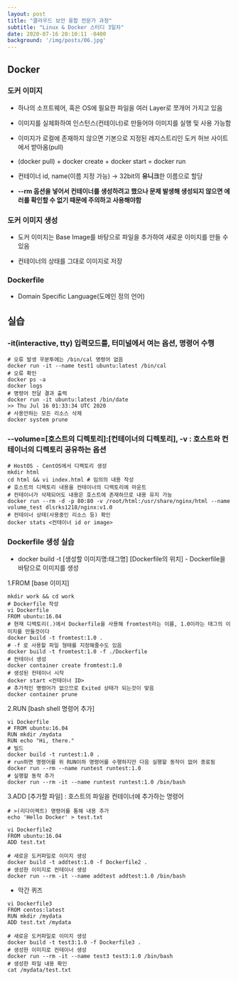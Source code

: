 ```yaml
---
layout: post
title: "클라우드 보안 융합 전문가 과정"
subtitle: "Linux & Docker 스터디 3일차"
date: 2020-07-16 20:10:11 -0400
background: '/img/posts/06.jpg'
---
```


## Docker  

### 도커 이미지  

* 하나의 소프트웨어, 혹은 OS에 필요한 파일을 여러 Layer로 쪼개어 가지고 있음  

* 이미지를 실체화하여 인스턴스(컨테이너)로 만들어야 이미지를 실행 및 사용 가능함  

* 이미지가 로컬에 존재하지 않으면 기본으로 지정된 레지스트리인 도커 허브 사이트에서 받아옴(pull)  

* (docker pull) + docker create + docker start = docker run  

* 컨테이너 id, name(이름 지정 가능) -> 32bit의 **유니크**한 이름으로 할당  

* **--rm 옵션을 넣어서 컨테이너를 생성하려고 했으나 문제 발생해 생성되지 않으면 에러를 확인할 수 없기 때문에 주의하고 사용해야함**

### 도커 이미지 생성  

* 도커 이미지는 Base Image를 바탕으로 파일을 추가하여 새로운 이미지를 만들 수 있음  

* 컨테이너의 상태를 그대로 이미지로 저장  

### Dockerfile  

* Domain Specific Language(도메인 정의 언어)  


## 실습  

### -it(interactive, tty) 입력모드를, 터미널에서 여는 옵션, 명령어 수행  

```shell
# 오류 발생 우분투에는 /bin/cal 명령어 없음
docker run -it --name test1 ubuntu:latest /bin/cal
# 오류 확인
docker ps -a
docker logs
# 명령어 전달 결과 출력
docker run -it ubuntu:latest /bin/date
>> Thu Jul 16 01:33:34 UTC 2020
# 사용안하는 모든 리소스 삭제
docker system prune
```  

### --volume=[호스트의 디렉토리]:[컨테이너의 디렉토리], -v : 호스트와 컨테이너의 디렉토리 공유하는 옵션  

```shell
# HostOS - CentOS에서 디렉토리 생성
mkdir html
cd html && vi index.html # 임의의 내용 작성
# 호스트의 디렉토리 내용을 컨테이너의 디렉토리에 마운트
# 컨테이너가 삭제되어도 내용은 호스트에 존재하므로 내용 유지 가능
docker run --rm -d -p 80:80 -v /root/html:/usr/share/nginx/html --name volume_test dlsrks1218/nginx:v1.0
# 컨테이너 상태(사용중인 리소스 등) 확인
docker stats <컨테이너 id or image>
```

### Dockerfile 생성 실습  

* docker build -t [생성할 이미지명:태그명] [Dockerfile의 위치] - Dockerfile을 바탕으로 이미지를 생성  

1.FROM [base 이미지]  

```shell
mkdir work && cd work
# Dockerfile 작성
vi Dockerfile
FROM ubuntu:16.04
# 현재 디렉토리(.)에서 Dockerfile을 사용해 fromtest라는 이름, 1.0이라는 태그의 이미지를 만들것이다
docker build -t fromtest:1.0 .
# -f 로 사용할 파일 형태를 지정해줄수도 있음
docker build -t fromtest:1.0 -f ./Dockerfile
# 컨테이너 생성
docker container create fromtest:1.0
# 생성된 컨테이너 시작
docker start <컨테이너 ID>
# 추가적인 명령어가 없으므로 Exited 상태가 되는것이 맞음
docker container prune
```  

2.RUN [bash shell 명령어 추가]  

```shell
vi Dockerfile
# FROM ubuntu:16.04
RUN mkdir /mydata
RUN echo "Hi, there."
# 빌드
docker build -t runtest:1.0 .
# run하면 명령어를 위 RUN이하 명령어를 수행하지만 다음 실행할 동작이 없어 종료됨
docker run --rm --name runtest runtest:1.0
# 실행할 동작 추가
docker run --rm -it --name runtest runtest:1.0 /bin/bash
```  

3.ADD [추가할 파일] : 호스트의 파일을 컨테이너에 추가하는 명령어  

```shell
# >(리다이렉트) 명령어를 통해 내용 추가
echo 'Hello Docker' > test.txt

vi Dockerfile2
FROM ubuntu:16.04
ADD test.txt

# 새로운 도커파일로 이미지 생성
docker build -t addtest:1.0 -f Dockerfile2 .
# 생성한 이미지로 컨테이너 생성
docker run --rm -it --name addtest addtest:1.0 /bin/bash

```

* 막간 퀴즈  

```shell
vi Dockerfile3
FROM centos:latest
RUN mkdir /mydata
ADD test.txt /mydata

# 새로운 도커파일로 이미지 생성
docker build -t test3:1.0 -f Dockerfile3 .
# 생성한 이미지로 컨테이너 생성
docker run --rm -it --name test3 test3:1.0 /bin/bash
# 생성한 파일 내용 확인
cat /mydata/test.txt
```  

